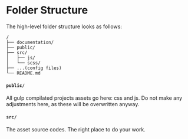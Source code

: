 # Folder Structure

The high-level folder structure looks as follows:

```
/
├── documentation/
├── public/
├── src/
│   ├── js/
│   └── scss/
├── ...(config files)
└── README.md
```

#### `public/`

All gulp compilated projects assets go here: css and js. Do not make any adjustments here, as these will be overwritten anyway.

#### `src/`

The asset source codes. The right place to do your work.
